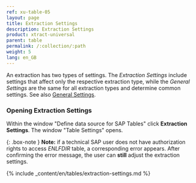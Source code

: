 ```yaml
---
ref: xu-table-05
layout: page
title: Extraction Settings 
description: Extraction Settings
product: xtract-universal
parent: table
permalink: /:collection/:path
weight: 5
lang: en_GB
---
```

An extraction has two types of settings. The *Extraction Settings* include settings that affect only the respective extraction type, while the *General Settings* are the same for all extraction types and determine common settings. See also [General Settings](../advanced-techniques/general-settings).

### Opening Extraction Settings
Within the window "Define data source for SAP Tables" click **Extraction Settings**. The window "Table Settings" opens. 

{: .box-note }
**Note:** if a technical SAP user does not have authorization rights to access *ENLFDIR* table, a corresponding error appears. After confirming the error message, the user can **still** adjust the extraction settings.


{% include _content/en/tables/extraction-settings.md  %}
